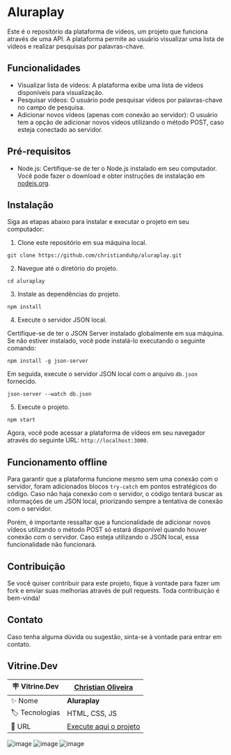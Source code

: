 # Aluraplay

Este é o repositório da plataforma de vídeos, um projeto que funciona através de uma API. A plataforma permite ao usuário visualizar uma lista de vídeos e realizar pesquisas por palavras-chave. 

## Funcionalidades

- Visualizar lista de vídeos: A plataforma exibe uma lista de vídeos disponíveis para visualização.
- Pesquisar vídeos: O usuário pode pesquisar vídeos por palavras-chave no campo de pesquisa.
- Adicionar novos vídeos (apenas com conexão ao servidor): O usuário tem a opção de adicionar novos vídeos utilizando o método POST, caso esteja conectado ao servidor.

## Pré-requisitos

- Node.js: Certifique-se de ter o Node.js instalado em seu computador. Você pode fazer o download e obter instruções de instalação em [nodejs.org](https://nodejs.org/).

## Instalação

Siga as etapas abaixo para instalar e executar o projeto em seu computador:

1. Clone este repositório em sua máquina local.

```shell
git clone https://github.com/christianduhp/aluraplay.git
```

2. Navegue até o diretório do projeto.

```shell
cd aluraplay
```

3. Instale as dependências do projeto.

```shell
npm install
```

4. Execute o servidor JSON local.

Certifique-se de ter o JSON Server instalado globalmente em sua máquina. Se não estiver instalado, você pode instalá-lo executando o seguinte comando:

```shell
npm install -g json-server
```

Em seguida, execute o servidor JSON local com o arquivo `db.json` fornecido.

```shell
json-server --watch db.json
```

5. Execute o projeto.

```shell
npm start
```

Agora, você pode acessar a plataforma de vídeos em seu navegador através do seguinte URL: `http://localhost:3000`.

## Funcionamento offline

Para garantir que a plataforma funcione mesmo sem uma conexão com o servidor, foram adicionados blocos `try-catch` em pontos estratégicos do código. Caso não haja conexão com o servidor, o código tentará buscar as informações de um JSON local, priorizando sempre a tentativa de conexão com o servidor.

Porém, é importante ressaltar que a funcionalidade de adicionar novos vídeos utilizando o método POST só estará disponível quando houver conexão com o servidor. Caso esteja utilizando o JSON local, essa funcionalidade não funcionará.

## Contribuição

Se você quiser contribuir para este projeto, fique à vontade para fazer um fork e enviar suas melhorias através de pull requests. Toda contribuição é bem-vinda!

## Contato

Caso tenha alguma dúvida ou sugestão, sinta-se à vontade para entrar em contato.

## Vitrine.Dev

| :placard: Vitrine.Dev |<a href="https://cursos.alura.com.br/vitrinedev/christianoliver">Christian Oliveira</a> |
| -------------  | --- |
| :sparkles: Nome        | **Aluraplay**
| :label: Tecnologias | HTML, CSS, JS
| :rocket: URL         |<a href="https://christianduhp.github.io/aluraplay">Execute aqui o projeto</a>


![image](https://github.com/christianduhp/aluraplay/assets/85292359/3d952eab-f1ad-4bf8-9f2d-ff1759f3e85b#vitrinedev)
![image](https://github.com/christianduhp/aluraplay/assets/85292359/3adebd08-e84f-46c2-8607-7373af7b196d#vitrinedev)
![image](https://github.com/christianduhp/aluraplay/assets/85292359/7bf7f1f5-ae3a-4d13-a5e6-4c6269ca7199#vitrinedev)

